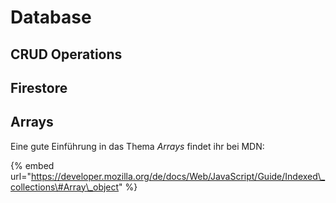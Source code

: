 # Database

## CRUD Operations

## Firestore

## Arrays

Eine gute Einführung in das Thema _Arrays_ findet ihr bei MDN:

{% embed url="https://developer.mozilla.org/de/docs/Web/JavaScript/Guide/Indexed\_collections\#Array\_object" %}

